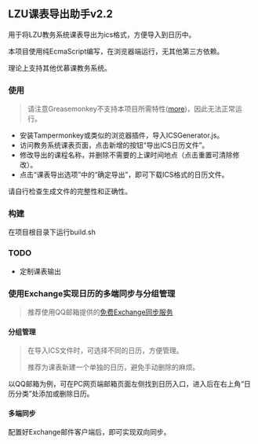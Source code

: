 ## LZU课表导出助手v2.2

用于将LZU教务系统课表导出为ics格式，方便导入到日历中。

本项目使用纯EcmaScript编写，在浏览器端运行，无其他第三方依赖。

理论上支持其他优慕课教务系统。

### 使用

> 请注意Greasemonkey不支持本项目所需特性([more](https://github.com/greasemonkey/greasemonkey/issues/2574))，因此无法正常运行。

* 安装Tampermonkey或类似的浏览器插件，导入ICSGenerator.js。
* 访问教务系统课表页面，点击新增的按钮“导出ICS日历文件”。
* 修改导出的课程名称，并删除不需要的上课时间地点（点击重置可清除修改）。
* 点击“课表导出选项”中的“确定导出”，即可下载ICS格式的日历文件。

请自行检查生成文件的完整性和正确性。

### 构建

在项目根目录下运行build.sh

### TODO

* 定制课表输出

### 使用Exchange实现日历的多端同步与分组管理

> 推荐使用QQ邮箱提供的[免费Exchange同步服务](https://service.mail.qq.com/cgi-bin/help?id=20019)

#### 分组管理

> 在导入ICS文件时，可选择不同的日历，方便管理。
>
> 推荐为课表新建一个单独的日历，避免手动删除的麻烦。

以QQ邮箱为例，可在PC网页端邮箱页面左侧找到日历入口，进入后在右上角“日历分类”处添加或删除日历。

#### 多端同步

配置好Exchange邮件客户端后，即可实现双向同步。

